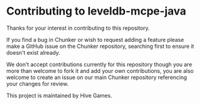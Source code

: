 # Contributing to leveldb-mcpe-java

Thanks for your interest in contributing to this repository.

If you find a bug in Chunker or wish to request adding a feature please make a GitHub issue on the Chunker repository,
searching first to ensure it doesn't exist already.

We don't accept contributions currently for this repository though you are more than welcome to fork it and add your own
contributions, you are also welcome to create an issue on our main Chunker repository referencing your changes for
review.

This project is maintained by Hive Games.
